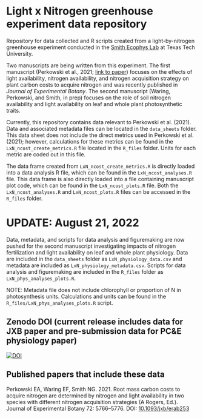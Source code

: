 # Light x Nitrogen greenhouse experiment data repository
Repository for data collected and R scripts created from a light-by-nitrogen greenhouse experiment conducted in the [Smith Ecophys Lab](http://www.smithecophyslab.com/) at Texas Tech University. 

Two manuscripts are being written from this experiment. The first manuscript (Perkowski et al., 2021; [link to paper](https://academic.oup.com/jxb/article/72/15/5766/6296480?login=true)) focuses on the effects of light availability, nitrogen availability, and nitrogen acquisition strategy on plant carbon costs to acquire nitrogen and was recently published in *Journal of Experimental Botany*. The second manuscript (Waring, Perkowski, and Smith, in prep) focuses on the role of soil nitrogen availability and light availability on leaf and whole plant photosynthetic traits.

Currently, this repository contains data relevant to Perkowski et al. (2021). Data and associated metadata files can be located in the `data_sheets` folder. This data sheet does not include the direct metrics used in Perkowski et al. (2021); however, calculations for these metrics can be found in the `LxN_ncost_create_metrics.R` file located in the `R_files` folder. Units for each metric are coded out in this file.

The data frame created from `LxN_ncost_create_metrics.R` is directly loaded into a data analysis R file, which can be found in the `LxN_ncost_analyses.R` file. This data frame is also directly loaded into a file containing manuscript plot code, which can be found in the `LxN_ncost_plots.R` file. Both the `LxN_ncost_analyses.R` and `LxN_ncost_plots.R` files can be accessed in the `R_files` folder.

# UPDATE: August 21, 2022
Data, metadata, and scripts for data analysis and figuremaking are now pushed for the second manuscript investigating impacts of nitrogen fertilization and light availability on leaf and whole plant physiology. Data are included in the `data_sheets` folder as `LxN_physiology_data.csv` and metadata are included as `LxN_physiology_metadata.csv`. Scripts for data analysis and figuremaking are included in the `R_files` folder as `LxN_phys_analyses_plots.R`.

NOTE: Metadata file does not include chlorophyll or proportion of N in photosynthesis units. Calculations and units can be found in the `R_files/LxN_phys_analyses_plots.R` script.

## Zenodo DOI (current release includes data for JXB paper and pre-submission data for PC&E physiology paper)
[![DOI](https://zenodo.org/badge/304118064.svg)](https://zenodo.org/badge/latestdoi/304118064)

## Published papers that include these data
Perkowski EA, Waring EF, Smith NG. 2021. Root mass carbon costs to acquire nitrogen are determined by nitrogen and light availability in two species with different nitrogen acquisition strategies (A Rogers, Ed.). Journal of Experimental Botany 72: 5766–5776. DOI: [10.1093/jxb/erab253](https://doi.org/10.1093/jxb/erab253)
